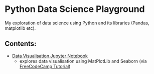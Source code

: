 # Python Data Science Playground

My exploration of data science using Python and its libraries (Pandas, matplotlib etc).

## Contents:

- [Data Visualisation Jupyter Notebook](data-visualisation/data_visualisation.ipynb)
  - explores data visualisation using MatPlotLib and Seaborn (via [FreeCodeCamp Tutorial](https://www.freecodecamp.org/news/exploratory-data-analysis-with-numpy-pandas-matplotlib-seaborn/#data-visualization-using-python-matplotlib-and-seaborn))
